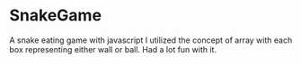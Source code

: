 # SnakeGame
A snake eating game with javascript
I utilized the concept of array with each box representing either wall or ball. 
Had a lot fun with it.
